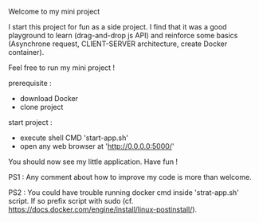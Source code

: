 Welcome to my mini project

I start this project for fun as a side project. I find that it was a good playground to learn (drag-and-drop js API) and reinforce some basics (Asynchrone request, CLIENT-SERVER architecture, create Docker container).

Feel free to run my mini project !

prerequisite :

* download Docker
* clone project

start project :

* execute shell CMD 'start-app.sh'
* open any web browser at 'http://0.0.0.0:5000/'

You should now see my little application.
Have fun !

PS1 : Any comment about how to improve my code is more than welcome.

PS2 : You could have trouble running docker cmd inside 'strat-app.sh' script. If so prefix script with sudo 
      (cf. https://docs.docker.com/engine/install/linux-postinstall/).